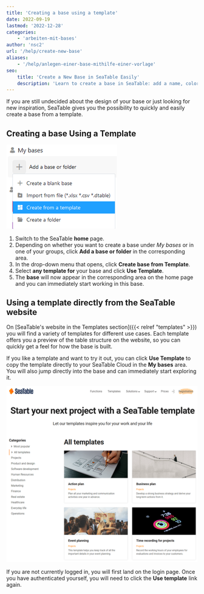 ```yaml
---
title: 'Creating a base using a template'
date: 2022-09-19
lastmod: '2022-12-28'
categories:
    - 'arbeiten-mit-bases'
author: 'nsc2'
url: '/help/create-new-base'
aliases:
    - '/help/anlegen-einer-base-mithilfe-einer-vorlage'
seo:
    title: 'Create a New Base in SeaTable Easily'
    description: 'Learn to create a base in SeaTable: add a name, color, icon and start organizing your data and workflows intuitively.'
---
```


If you are still undecided about the design of your base or just looking for new inspiration, SeaTable gives you the possibility to quickly and easily create a base from a template.

## Creating a base Using a Template

![Create a base from a Template](images/Eine-Base-aus-einer-Vorlage-erstellen.png)

1. Switch to the SeaTable **home** page.
2. Depending on whether you want to create a base under _My bases_ or in one of your groups, click **Add a base or folder** in the corresponding area.
3. In the drop-down menu that opens, click **Create base from Template**.
4. Select **any template for** your base and click **Use Template**.
5. The **base** will now appear in the corresponding area on the home page and you can immediately start working in this base.

## Using a template directly from the SeaTable website

On [SeaTable's website in the Templates section]({{< relref "templates" >}}) you will find a variety of templates for different use cases. Each template offers you a preview of the table structure on the website, so you can quickly get a feel for how the base is built.

If you like a template and want to try it out, you can click **Use Template** to copy the template directly to your SeaTable Cloud in the **My bases** area. You will also jump directly into the base and can immediately start exploring it.

![Templates from seatable.io](images/seatable-templates.png)

If you are not currently logged in, you will first land on the login page. Once you have authenticated yourself, you will need to click the **Use template** link again.
